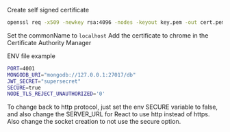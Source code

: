 Create self signed certificate

```bash
openssl req -x509 -newkey rsa:4096 -nodes -keyout key.pem -out cert.pem -days 365
```

Set the commonName to `localhost`
Add the certificate to chrome in the Certificate Authority Manager

ENV file example

```bash
PORT=4001
MONGODB_URI="mongodb://127.0.0.1:27017/db"
JWT_SECRET="supersecret"
SECURE=true
NODE_TLS_REJECT_UNAUTHORIZED='0'
```

To change back to http protocol, just set the env SECURE variable to false, and also change the SERVER_URL for React to use http instead of https. Also change the socket creation to not use the secure option.
